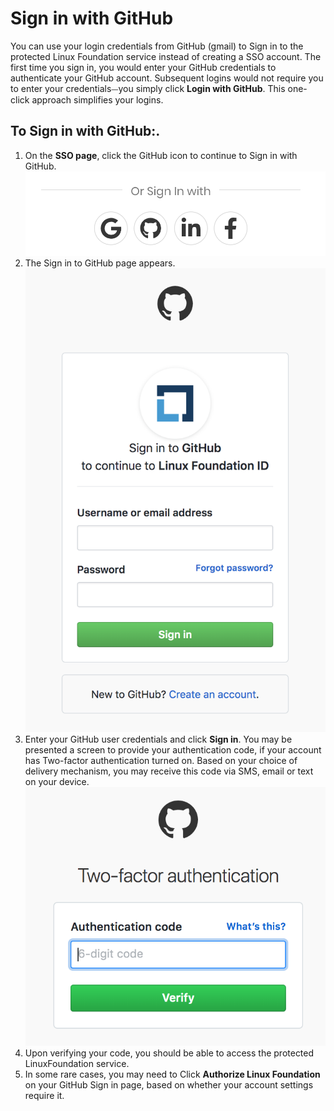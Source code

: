 # Sign in with GitHub

You can use your login credentials from GitHub \(gmail\) to Sign in to the protected Linux Foundation service instead of creating a SSO account. The first time you sign in, you would enter your GitHub credentials to authenticate your GitHub account. Subsequent logins would not require you to enter your credentials⏤you simply click **Login with GitHub**. This one-click approach simplifies your logins.

## To Sign in with GitHub:. <a id="to-log-in-with-github"></a>

1. On the **SSO page**, click the GitHub icon to continue to Sign in with GitHub.        ![](../../.gitbook/assets/screen-shot-2020-05-05-at-2.19.18-am.png) 
2. The Sign in to GitHub page appears.                          ![Create Account](../../.gitbook/assets/screen-shot-2020-05-04-at-7.21.17-pm.png)
3. Enter your GitHub user credentials and click **Sign in**. You may be presented a screen to provide your authentication code, if your account has Two-factor authentication turned on. Based on your choice of delivery mechanism, you may receive this code via SMS, email or text on your device.                                                       ![](../../.gitbook/assets/screen-shot-2020-05-05-at-2.29.08-am.png) 
4. Upon verifying your code, you should be able to access the protected LinuxFoundation service. 
5. In some rare cases, you may need to Click **Authorize Linux Foundation** on your GitHub Sign in page, based on whether your account settings require it.




